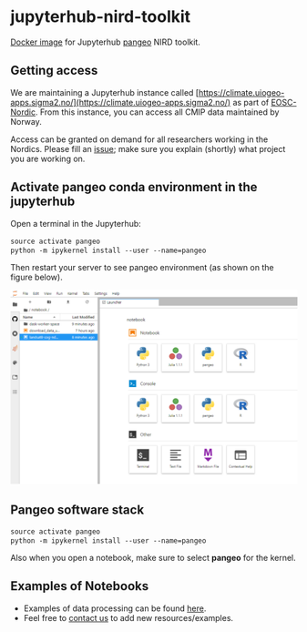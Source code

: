 # jupyterhub-nird-toolkit

[Docker image](https://hub.docker.com/r/nordicesmhub/climate-nird-toolkit) for Jupyterhub [pangeo](http://pangeo.io/) NIRD toolkit.

## Getting access

We are maintaining a Jupyterhub instance called [https://climate.uiogeo-apps.sigma2.no/](https://climate.uiogeo-apps.sigma2.no/) as part of [EOSC-Nordic](https://www.eosc-nordic.eu/). From this instance, you can access all CMIP data maintained by Norway.

Access can be granted on demand for all researchers working in the Nordics. Please fill an [issue](https://github.com/NordicESMhub/jupyterhub-nird-toolkit/issues/new); make sure you explain (shortly) what project you are working on.

## Activate pangeo conda environment in the jupyterhub

Open a terminal in the Jupyterhub:

```
source activate pangeo
python -m ipykernel install --user --name=pangeo
```

Then restart your server to see pangeo environment (as shown on the figure below).

![](pangeo.png)

## Pangeo software stack

```
source activate pangeo
python -m ipykernel install --user --name=pangeo
```


Also when you open a notebook, make sure to select **pangeo** for the kernel.


## Examples of Notebooks

- Examples of data processing can be found [here](https://nordicesmhub.github.io/Norway_Sweden_training/intro).
- Feel free to [contact us](https://github.com/NordicESMhub/jupyterhub-nird-toolkit/issues/new) to add new resources/examples.
